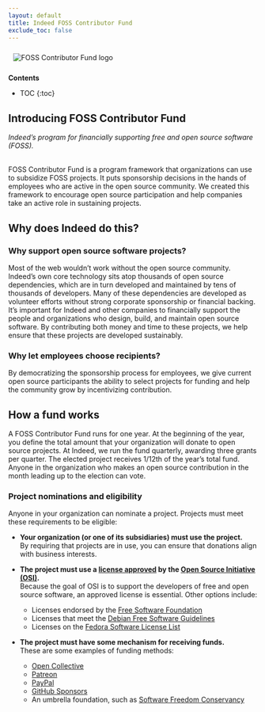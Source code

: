 ```yaml
---
layout: default
title: Indeed FOSS Contributor Fund
exclude_toc: false
---
```


<img src="{{ site.baseurl }}/images/FOSS.png" alt="FOSS Contributor Fund logo" style="max-width:1000px;max-height:auto;clear:both;padding:10px;"/>
<br>

**Contents**
* TOC
{:toc}


## Introducing FOSS Contributor Fund

_Indeed’s program for financially supporting free and open source software (FOSS)._<br><br>

FOSS Contributor Fund is a program framework that organizations can use to subsidize FOSS projects. It puts sponsorship decisions in the hands of employees who are active in the open source community. We created this framework to encourage open source participation and help companies take an active role in sustaining projects.



## Why does Indeed do this?

### Why support open source software projects?

Most of the web wouldn’t work without the open source community. Indeed’s own core technology sits atop thousands of open source dependencies, which are in turn developed and maintained by tens of thousands of developers. Many of these dependencies are developed as volunteer efforts without strong corporate sponsorship or financial backing. It’s important for Indeed and other companies to financially support the people and organizations who design, build, and maintain open source software. By contributing both money and time to these projects, we help ensure that these projects are developed sustainably.

### Why let employees choose recipients?

By democratizing the sponsorship process for employees, we give current open source participants the ability to select projects for funding and help the community grow by incentivizing contribution.



## How a fund works

A FOSS Contributor Fund runs for one year. At the beginning of the year, you define the total amount that your organization will donate to open source projects. At Indeed, we run the fund quarterly, awarding three grants per quarter. The elected project receives 1/12th of the year’s total fund. Anyone in the organization who makes an open source contribution in the month leading up to the election can vote.

### Project nominations and eligibility

Anyone in your organization can nominate a project. Projects must meet these requirements to be eligible:

* **Your organization (or one of its subsidiaries) must use the project.** <br>
By requiring that projects are in use, you can ensure that donations align with business interests.

* **The project must use a [license approved](https://opensource.org/licenses) by the [Open Source Initiative (OSI)](https://opensource.org/).** <br>
Because the goal of OSI is to support the developers of free and open source software, an approved license is essential. Other options include:
  * Licenses endorsed by the [Free Software Foundation](https://www.gnu.org/licenses/license-list.html)
  * Licenses that meet the [Debian Free Software Guidelines](https://wiki.debian.org/DFSGLicenses)
  * Licenses on the [Fedora Software License List](https://fedoraproject.org/wiki/Licensing:Main?rd=Licensing)

* **The project must have some mechanism for receiving funds.** <br>
These are some examples of funding methods:
  * [Open Collective](https://opencollective.com/)
  * [Patreon](https://www.patreon.com/)
  * [PayPal](https://www.paypal.com/)
  * [GitHub Sponsors](https://github.com/sponsors)
  * An umbrella foundation, such as [Software Freedom Conservancy](https://sfconservancy.org/)
